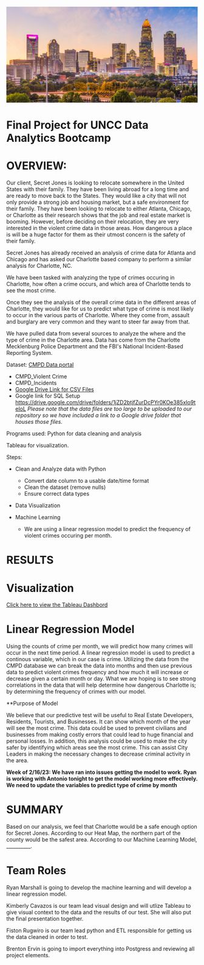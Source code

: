 ![Charlotte Image](https://github.com/Kcav18/Final_Project/blob/main/Images/Charlotte_uptown.jpeg)

# Final Project for UNCC Data Analytics Bootcamp

# OVERVIEW:

Our client, Secret Jones is looking to relocate somewhere in the United States with their family. They have been living abroad for
a long time and are ready to move back to the States. They would like a city that will not only provide a strong job and housing market, but a safe
environment for their family. They have been looking to relocate to either Atlanta, Chicago, or Charlotte as their research shows that
the job and real estate market is booming. However, before deciding on their relocation, they are very 
interested in the violent crime data in those areas. How dangerous a place is will be a huge factor for them as their utmost concern is 
the safety of their family.

Secret Jones has already received an analysis of crime data for Atlanta and Chicago and has asked our Charlotte based company to perform a similar analysis for Charlotte, NC. 

We have been tasked with analyzing the type of crimes occuring in Charlotte, how often a crime occurs, and which 
area of Charlotte tends to see the most crime. 

Once they see the analysis of the overall crime data in the different areas of Charlotte, they would like for us to predict what type
of crime is most likely to occur in the various parts of Charlotte. Where they come from, assault and burglary are very common and they want to
steer far away from that.

We have pulled data from several sources to analyze the where and the type of crime in the Charlotte area. Data
has come from the Charlotte Mecklenburg Police Department and the FBI's National Incident-Based Reporting System. 

Dataset:
[CMPD Data portal](https://data.charlottenc.gov/search?collection=Dataset)

- CMPD_Violent Crime
- CMPD_Incidents
- [Google Drive Link for CSV Files](https://drive.google.com/drive/folders/1DmRuIMXm8oksUcNZeLepODC1HEzg_G38?usp=sharing)
- Google link for SQL Setup https://drive.google.com/drive/folders/1jZD2btjfZurDcPYr0KOe385xIo9teloL
*Please note that the data files are too large to be uploaded to our repository so we have included a link to a Google drive folder that houses those files.*

Programs used:
Python for data cleaning and analysis

Tableau for visualization.

Steps:

- Clean and Analyze data with Python
	- Convert date column to a usable date/time format 
	- Clean the dataset (remove nulls)
	- Ensure correct data types
- Data Visualization

- Machine Learning
	- We are using a linear regression model to predict the frequency of violent crimes occuring per month. 

# RESULTS

# Visualization

[Click here to view the Tableau Dashbord](https://public.tableau.com/app/profile/kcav18/viz/UNCCBootcampFinalProject/CMPDCrimeOverview?publish=yes)

# Linear Regression Model

Using the counts of crime per month, we will predict how many crimes will occur in the next time period. A linear regression model is used to predict a continous variable, which in our case is crime. Utilizing the data from the CMPD database we can break the data into months and then use previous data to predict violent crimes frequency and how much it will increase or decrease given a certain month or day. What we are hoping is to see strong correlations in the data that will help determine how dangerous Charlotte is; by determining the frequency of crimes with our model.

 **Purpose of Model
  
   We believe that our predictive test will be useful to Real Estate Developers, Residents, Tourists, and Businesses. It can show which month of the year will see the most crime. This data could be used to prevent civilians and businesses from making costly errors that could lead to huge financial and personal losses. In addition, this analysis could be used to make the city safer by identifying which areas see the most crime. This can assist City Leaders in making the necessary changes to decrease criminal activity in the area.
   
**Week of 2/16/23: We have ran into issues getting the model to work. Ryan is working with Antonio tonight to get the model working more effectively. We need to update the variables to predict type of crime by month** 

# SUMMARY
Based on our analysis, we feel that Charlotte would be a safe enough option for Secret Jones. According to our Heat Map, the northern part of the county would be the safest area.
According to our Machine Learning Model, __________.

# Team Roles

Ryan Marshall is going to develop the machine learning and will develop a linear regression model.

Kimberly Cavazos is our team lead visual design and will utlize Tableau to give visual context to the data and the results of our test. She will also put the final presentation together.

Fiston Rugwiro is our team lead python and ETL responsible for getting us the data cleaned in order to test.

Brenton Ervin is going to import everything into Postgress and reviewing all project elements.


    

